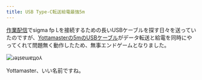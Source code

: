 ```yaml
---
title: USB Type-C転送給電最強5m
---
```

[作業配信](https://www.youtube.com/c/r7kamura)でsigma fp Lを接続するための長いUSBケーブルを探す日々を送っていたのですが、[Yottamasterの5mのUSBケーブル](https://www.amazon.co.jp/dp/B09Y1BY75P)がデータ転送と給電を同時にやってくれて問題無く動作したため、無事エンドゲームとなりました。

![](https://lh6.googleusercontent.com/v9aGbEmxU1W8cLusHx5TVXZ0yXfCQz-7QlJd4rUQBhjTaHbNbFvb8YOMPS3G7nlpHyUuO5xaobQoQ7leK0fxudk0tknEy41GmqdtO6SkX7mXov6tvOqh_vAChJWgtGy4NGg76bPeojKIREl9K-0Gc-LbEF5BBdQ0I6nP9wa_wd6XMh6ONXKWz9ZZXP1nZQ "ɹǝʇsɐɯɐʇʇo⅄")

Yottamaster、いい名前ですね。
